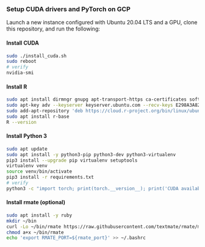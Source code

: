 ### Setup CUDA drivers and PyTorch on GCP

Launch a new instance configured with Ubuntu 20.04 LTS and a GPU, clone this repository, and run the following:
#### Install CUDA
```bash
sudo ./install_cuda.sh
sudo reboot
# verify
nvidia-smi
```
#### Install R
```bash
sudo apt install dirmngr gnupg apt-transport-https ca-certificates software-properties-common
sudo apt-key adv --keyserver keyserver.ubuntu.com --recv-keys E298A3A825C0D65DFD57CBB651716619E084DAB9
sudo add-apt-repository 'deb https://cloud.r-project.org/bin/linux/ubuntu focal-cran40/'
sudo apt install r-base
R --version
```
#### Install Python 3
```bash
sudo apt update
sudo apt install -y python3-pip python3-dev python3-virtualenv
pip3 install --upgrade pip virtualenv setuptools
virtualenv venv
source venv/bin/activate
pip3 install -r requirements.txt
# verify
python3 -c "import torch; print(torch.__version__); print('CUDA available: {} ({})'.format(torch.cuda.is_available(), torch.cuda.get_device_name(torch.cuda.current_device())))"
```

#### Install rmate (optional)
```bash
sudo apt install -y ruby
mkdir ~/bin
curl -Lo ~/bin/rmate https://raw.githubusercontent.com/textmate/rmate/master/bin/rmate
chmod a+x ~/bin/rmate
echo 'export RMATE_PORT=${rmate_port}' >> ~/.bashrc
```
